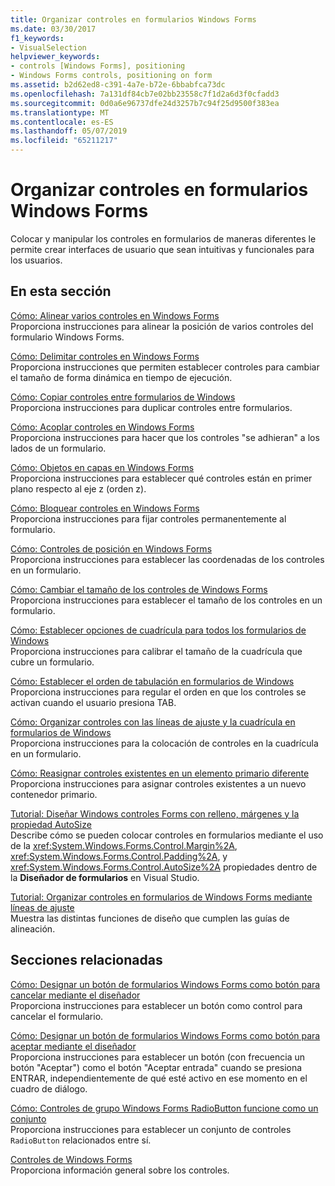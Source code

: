 ```yaml
---
title: Organizar controles en formularios Windows Forms
ms.date: 03/30/2017
f1_keywords:
- VisualSelection
helpviewer_keywords:
- controls [Windows Forms], positioning
- Windows Forms controls, positioning on form
ms.assetid: b2d62ed8-c391-4a7e-b72e-6bbabfca73dc
ms.openlocfilehash: 7a131df84cb7e02bb23558c7f1d2a6d3f0cfadd3
ms.sourcegitcommit: 0d0a6e96737dfe24d3257b7c94f25d9500f383ea
ms.translationtype: MT
ms.contentlocale: es-ES
ms.lasthandoff: 05/07/2019
ms.locfileid: "65211217"
---
```

# <a name="arranging-controls-on-windows-forms"></a>Organizar controles en formularios Windows Forms
Colocar y manipular los controles en formularios de maneras diferentes le permite crear interfaces de usuario que sean intuitivas y funcionales para los usuarios.

## <a name="in-this-section"></a>En esta sección
 [Cómo: Alinear varios controles en Windows Forms](how-to-align-multiple-controls-on-windows-forms.md)\
 Proporciona instrucciones para alinear la posición de varios controles del formulario Windows Forms.

 [Cómo: Delimitar controles en Windows Forms](how-to-anchor-controls-on-windows-forms.md)\
 Proporciona instrucciones que permiten establecer controles para cambiar el tamaño de forma dinámica en tiempo de ejecución.

 [Cómo: Copiar controles entre formularios de Windows](how-to-copy-controls-between-windows-forms.md)\
 Proporciona instrucciones para duplicar controles entre formularios.

 [Cómo: Acoplar controles en Windows Forms](how-to-dock-controls-on-windows-forms.md)\
 Proporciona instrucciones para hacer que los controles "se adhieran" a los lados de un formulario.

 [Cómo: Objetos en capas en Windows Forms](how-to-layer-objects-on-windows-forms.md)\
 Proporciona instrucciones para establecer qué controles están en primer plano respecto al eje z (orden z).

 [Cómo: Bloquear controles en Windows Forms](how-to-lock-controls-to-windows-forms.md)\
 Proporciona instrucciones para fijar controles permanentemente al formulario.

 [Cómo: Controles de posición en Windows Forms](how-to-position-controls-on-windows-forms.md)\
 Proporciona instrucciones para establecer las coordenadas de los controles en un formulario.

 [Cómo: Cambiar el tamaño de los controles de Windows Forms](how-to-resize-controls-on-windows-forms.md)\
 Proporciona instrucciones para establecer el tamaño de los controles en un formulario.

 [Cómo: Establecer opciones de cuadrícula para todos los formularios de Windows](how-to-set-grid-options-for-all-windows-forms.md)\
 Proporciona instrucciones para calibrar el tamaño de la cuadrícula que cubre un formulario.

 [Cómo: Establecer el orden de tabulación en formularios de Windows](how-to-set-the-tab-order-on-windows-forms.md)\
 Proporciona instrucciones para regular el orden en que los controles se activan cuando el usuario presiona TAB.

 [Cómo: Organizar controles con las líneas de ajuste y la cuadrícula en formularios de Windows](how-to-arrange-controls-with-snaplines-and-the-grid-in-windows-forms.md)\
 Proporciona instrucciones para la colocación de controles en la cuadrícula en un formulario.

 [Cómo: Reasignar controles existentes en un elemento primario diferente](how-to-reassign-existing-controls-to-a-different-parent.md)\
 Proporciona instrucciones para asignar controles existentes a un nuevo contenedor primario.

 [Tutorial: Diseñar Windows controles Forms con relleno, márgenes y la propiedad AutoSize](windows-forms-controls-padding-autosize.md)\
 Describe cómo se pueden colocar controles en formularios mediante el uso de la <xref:System.Windows.Forms.Control.Margin%2A>, <xref:System.Windows.Forms.Control.Padding%2A>, y <xref:System.Windows.Forms.Control.AutoSize%2A> propiedades dentro de la **Diseñador de formularios** en Visual Studio.

 [Tutorial: Organizar controles en formularios de Windows Forms mediante líneas de ajuste](walkthrough-arranging-controls-on-windows-forms-using-snaplines.md)\
 Muestra las distintas funciones de diseño que cumplen las guías de alineación.

## <a name="related-sections"></a>Secciones relacionadas
 [Cómo: Designar un botón de formularios Windows Forms como botón para cancelar mediante el diseñador](designate-a-wf-button-as-the-cancel-button-using-the-designer.md)\
 Proporciona instrucciones para establecer un botón como control para cancelar el formulario.

 [Cómo: Designar un botón de formularios Windows Forms como botón para aceptar mediante el diseñador](designate-a-wf-button-as-the-accept-button-using-the-designer.md)\
 Proporciona instrucciones para establecer un botón (con frecuencia un botón "Aceptar") como el botón "Aceptar entrada" cuando se presiona ENTRAR, independientemente de qué esté activo en ese momento en el cuadro de diálogo.

 [Cómo: Controles de grupo Windows Forms RadioButton funcione como un conjunto](how-to-group-windows-forms-radiobutton-controls-to-function-as-a-set.md)\
 Proporciona instrucciones para establecer un conjunto de controles `RadioButton` relacionados entre sí.

 [Controles de Windows Forms](index.md)\
 Proporciona información general sobre los controles.
